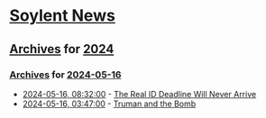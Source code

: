 # [Soylent News](../../../README.md)

## [Archives](../../index.md) for [2024](../index.md)

### [Archives](../../index.md) for [2024-05-16](index.md)

* [2024-05-16, 08:32:00](https://soylentnews.org/article.pl?sid=24/05/14/161246&from=rss) - [The Real ID Deadline Will Never Arrive](https://soylentnews.org/article.pl?sid=24/05/14/161246&from=rss)
* [2024-05-16, 03:47:00](https://soylentnews.org/article.pl?sid=24/05/14/1558232&from=rss) - [Truman and the Bomb](https://soylentnews.org/article.pl?sid=24/05/14/1558232&from=rss)
